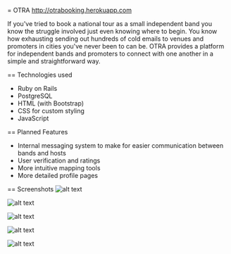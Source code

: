 = OTRA
http://otrabooking.herokuapp.com

If you've tried to book a national tour as a small independent band you know the struggle involved just even knowing where to begin. You know how exhausting sending out hundreds of cold emails to venues and promoters in cities you've never been to can be. OTRA provides a platform for independent bands and promoters to connect with one another in a simple and straightforward way. 

== Technologies used
* Ruby on Rails
* PostgreSQL
* HTML (with Bootstrap)
* CSS for custom styling
* JavaScript

== Planned Features
* Internal messaging system to make for easier communication between bands and hosts
* User verification and ratings
* More intuitive mapping tools
* More detailed profile pages

== Screenshots
![alt text](https://github.com/tkhuynh/project3/blob/minorfixes/app/assets/images/screenshots/OTRAHOMESCREEN.png "Home Page")

![alt text](https://github.com/tkhuynh/project3/blob/minorfixes/app/assets/images/screenshots/OTRASIGNUPSCREEN.png "Sign Up")

![alt text](https://github.com/tkhuynh/project3/blob/minorfixes/app/assets/images/screenshots/OTRABANDSCREEN.png "Band Dashboard")

![alt text](https://github.com/tkhuynh/project3/blob/minorfixes/app/assets/images/screenshots/OTRATOURSCREEN.png "Create Tour Route")

![alt text](https://github.com/tkhuynh/project3/blob/minorfixes/app/assets/images/screenshots/OTRAHOSTSCREEN.png "Host Dashboard")
